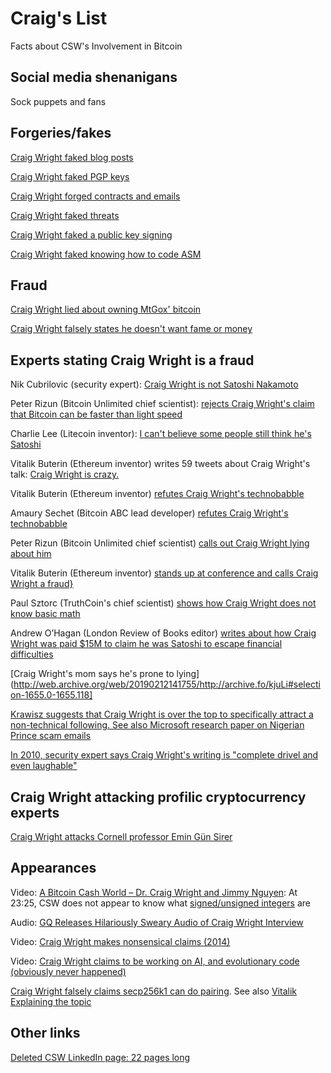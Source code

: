 # Craig's List
Facts about CSW's Involvement in Bitcoin

## Social media shenanigans
Sock puppets and fans

## Forgeries/fakes

[Craig Wright faked blog posts](http://web.archive.org/web/20190212143412/http://archive.is/t20d4)

[Craig Wright faked PGP keys](http://web.archive.org/web/20190212143450/http://archive.is/v8kfs)

[Craig Wright forged contracts and emails](http://web.archive.org/web/20190212143425/http://archive.is/O0CHg)

[Craig Wright faked threats](http://web.archive.org/web/20190212143438/http://archive.is/YTDGT)

[Craig Wright faked a public key signing](http://web.archive.org/web/20190212143503/http://archive.is/dNCUX)

[Craig Wright faked knowing how to code ASM](http://web.archive.org/web/20190212140054/https://twitter.com/_LR_/status/1033405218036170752)

## Fraud
[Craig Wright lied about owning MtGox' bitcoin](http://web.archive.org/web/20181213150031/http://archive.is/Nf7ix)

[Craig Wright falsely states he doesn't want fame or money](https://www.youtube.com/watch?v=5DCAC1j2HTY)

## Experts stating Craig Wright is a fraud
Nik Cubrilovic (security expert): [Craig Wright is not Satoshi Nakamoto](https://web.archive.org/web/20160503060225/https://www.nikcub.com/posts/craig-wright-is-not-satoshi-nakamoto/)

Peter Rizun (Bitcoin Unlimited chief scientist): [rejects Craig Wright's claim that Bitcoin can be faster than light speed](http://web.archive.org/web/20190315203914/http://archive.is/dmp2Y)

Charlie Lee (Litecoin inventor): [I can't believe some people still think he's Satoshi](http://web.archive.org/web/20190212141625/http://archive.is/DeWAu)

Vitalik Buterin (Ethereum inventor) writes 59 tweets about Craig Wright's talk: [Craig Wright is crazy.](http://web.archive.org/web/20190212141222/https://twitter.com/VitalikButerin/status/981100213568864256)

Vitalik Buterin (Ethereum inventor) [refutes Craig Wright's technobabble](http://web.archive.org/web/20181213150031/https://www.reddit.com/r/btc/comments/8aavhc/after_reading_this_post_it_seems_clear_that/?sort=top)

Amaury Sechet (Bitcoin ABC lead developer) [refutes Craig Wright's technobabble](http://web.archive.org/web/20181120233307/https://www.reddit.com/r/btc/comments/8aavhc/after_reading_this_post_it_seems_clear_that/dwx9lf9/)

Peter Rizun (Bitcoin Unlimited chief scientist) [calls out Craig Wright lying about him](https://www.reddit.com/r/btc/comments/8aavhc/after_reading_this_post_it_seems_clear_that/dwx9lf9/)

Vitalik Buterin (Ethereum inventor) [stands up at conference and calls Craig Wright a fraud}](https://www.youtube.com/watch?v=TglmWKJBTec)

Paul Sztorc (TruthCoin's chief scientist) [shows how Craig Wright does not know basic math](http://web.archive.org/web/20190212142142/https://www.reddit.com/r/Bitcoin/comments/6ovsvv/paul_sztorc_reviews_craigh_wrights_segwit_paper/)

Andrew O’Hagan (London Review of Books editor) [writes about how Craig Wright was paid $15M to claim he was Satoshi to escape financial difficulties](http://web.archive.org/web/20181213150031/http://archive.fo/kjuLi#selection-511.0-511.14)

[Craig Wright's mom says he's prone to lying](http://web.archive.org/web/20190212141755/http://archive.fo/kjuLi#selection-1655.0-1655.118]

[Krawisz suggests that Craig Wright is over the top to specifically attract a non-technical following. See also Microsoft research paper on Nigerian Prince scam emails](https://www.youtube.com/watch?v=bBqSK0A72D8&feature=youtu.be)

[In 2010, security expert says Craig Wright's writing is "complete drivel and even laughable"](http://web.archive.org/web/20190212141851/https://seclists.org/fulldisclosure/2010/Feb/144)

## Craig Wright attacking profilic cryptocurrency experts
[Craig Wright attacks Cornell professor Emin Gün Sirer](http://web.archive.org/web/20190212142252/http://archive.is/Bc9vi)

## Appearances
Video: [A Bitcoin Cash World – Dr. Craig Wright and Jimmy Nguyen](https://www.youtube.com/watch?v=o94cWj8YqYs&feature=youtu.be&t=1405): At 23:25, CSW does not appear to know what [signed/unsigned integers](http://web.archive.org/web/20181227141559/https://en.wikipedia.org/wiki/Signedness) are

Audio: [GQ Releases Hilariously Sweary Audio of Craig Wright Interview](http://web.archive.org/web/20180920144712/https://news.bitcoin.com/gq-sweary-audio-craig-wright/)

Video: [Craig Wright makes nonsensical claims (2014)](https://www.youtube.com/watch?v=4GuqlQvFYJo&feature=youtu.be)

Video: [Craig Wright claims to be working on AI, and evolutionary code (obviously never happened)](https://www.youtube.com/watch?v=d0ttVAPKgTA)

[Craig Wright falsely claims secp256k1 can do pairing](http://web.archive.org/web/20190315203914/http://archive.is/tkucY). See also [Vitalik Explaining the topic](http://web.archive.org/web/20181212211721/https://medium.com/@VitalikButerin/exploring-elliptic-curve-pairings-c73c1864e627)

## Other links
[Deleted CSW LinkedIn page: 22 pages long](http://web.archive.org/web/20190212143034/https://archive.is/Q66Gl)
